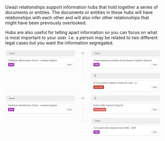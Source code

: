 Uwazi relationships support information hubs that hold together a series of documents or entities.  The documents or entities in these hubs will have relationships with each other and will also infer other relationships that might have been previously overlooked. 

Hubs are also useful for telling apart information so you can focus on what is most important to your user. 
I.e. a person may be related to two different legal cases but you want the information segregated. 

![](https://github.com/quincywiele/HURIDOCS-User-Manuals/blob/master/informationhubs.png)
